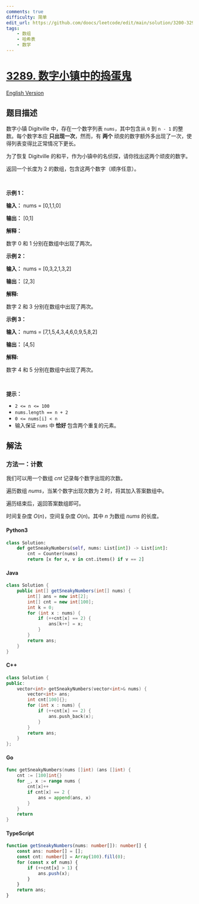 ```yaml
---
comments: true
difficulty: 简单
edit_url: https://github.com/doocs/leetcode/edit/main/solution/3200-3299/3289.The%20Two%20Sneaky%20Numbers%20of%20Digitville/README.md
tags:
    - 数组
    - 哈希表
    - 数学
---
```


<!-- problem:start -->

# [3289. 数字小镇中的捣蛋鬼](https://leetcode.cn/problems/the-two-sneaky-numbers-of-digitville)

[English Version](/solution/3200-3299/3289.The%20Two%20Sneaky%20Numbers%20of%20Digitville/README_EN.md)

## 题目描述

<!-- description:start -->

<p>数字小镇 Digitville 中，存在一个数字列表 <code>nums</code>，其中包含从 <code>0</code> 到 <code>n - 1</code> 的整数。每个数字本应 <strong>只出现一次</strong>，然而，有 <strong>两个 </strong>顽皮的数字额外多出现了一次，使得列表变得比正常情况下更长。</p>

<p>为了恢复 Digitville 的和平，作为小镇中的名侦探，请你找出这两个顽皮的数字。</p>

<p>返回一个长度为 2 的数组，包含这两个数字（顺序任意）。</p>

<p>&nbsp;</p>

<p><strong class="example">示例 1：</strong></p>

<div class="example-block">
<p><strong>输入：</strong> <span class="example-io">nums = [0,1,1,0]</span></p>

<p><strong>输出：</strong> <span class="example-io">[0,1]</span></p>

<p><strong>解释：</strong></p>

<p>数字 0 和 1 分别在数组中出现了两次。</p>
</div>

<p><strong class="example">示例 2：</strong></p>

<div class="example-block">
<p><strong>输入：</strong> <span class="example-io">nums = [0,3,2,1,3,2]</span></p>

<p><strong>输出：</strong> <span class="example-io">[2,3]</span></p>

<p><strong>解释: </strong></p>

<p>数字 2 和 3 分别在数组中出现了两次。</p>
</div>

<p><strong class="example">示例 3：</strong></p>

<div class="example-block">
<p><strong>输入：</strong> <span class="example-io">nums = [7,1,5,4,3,4,6,0,9,5,8,2]</span></p>

<p><strong>输出：</strong> <span class="example-io">[4,5]</span></p>

<p><strong>解释: </strong></p>

<p>数字 4 和 5 分别在数组中出现了两次。</p>
</div>

<p>&nbsp;</p>

<p><strong>提示：</strong></p>

<ul>
	<li><code>2 &lt;= n &lt;= 100</code></li>
	<li><code>nums.length == n + 2</code></li>
	<li><code>0 &lt;= nums[i] &lt; n</code></li>
	<li>输入保证 <code>nums</code> 中<strong> 恰好 </strong>包含两个重复的元素。</li>
</ul>

<!-- description:end -->

## 解法

<!-- solution:start -->

### 方法一：计数

我们可以用一个数组 $\textit{cnt}$ 记录每个数字出现的次数。

遍历数组 $\textit{nums}$，当某个数字出现次数为 $2$ 时，将其加入答案数组中。

遍历结束后，返回答案数组即可。

时间复杂度 $O(n)$，空间复杂度 $O(n)$。其中 $n$ 为数组 $\textit{nums}$ 的长度。

<!-- tabs:start -->

#### Python3

```python
class Solution:
    def getSneakyNumbers(self, nums: List[int]) -> List[int]:
        cnt = Counter(nums)
        return [x for x, v in cnt.items() if v == 2]
```

#### Java

```java
class Solution {
    public int[] getSneakyNumbers(int[] nums) {
        int[] ans = new int[2];
        int[] cnt = new int[100];
        int k = 0;
        for (int x : nums) {
            if (++cnt[x] == 2) {
                ans[k++] = x;
            }
        }
        return ans;
    }
}
```

#### C++

```cpp
class Solution {
public:
    vector<int> getSneakyNumbers(vector<int>& nums) {
        vector<int> ans;
        int cnt[100]{};
        for (int x : nums) {
            if (++cnt[x] == 2) {
                ans.push_back(x);
            }
        }
        return ans;
    }
};
```

#### Go

```go
func getSneakyNumbers(nums []int) (ans []int) {
	cnt := [100]int{}
	for _, x := range nums {
		cnt[x]++
		if cnt[x] == 2 {
			ans = append(ans, x)
		}
	}
	return
}
```

#### TypeScript

```ts
function getSneakyNumbers(nums: number[]): number[] {
    const ans: number[] = [];
    const cnt: number[] = Array(100).fill(0);
    for (const x of nums) {
        if (++cnt[x] > 1) {
            ans.push(x);
        }
    }
    return ans;
}
```

<!-- tabs:end -->

<!-- solution:end -->

<!-- problem:end -->
